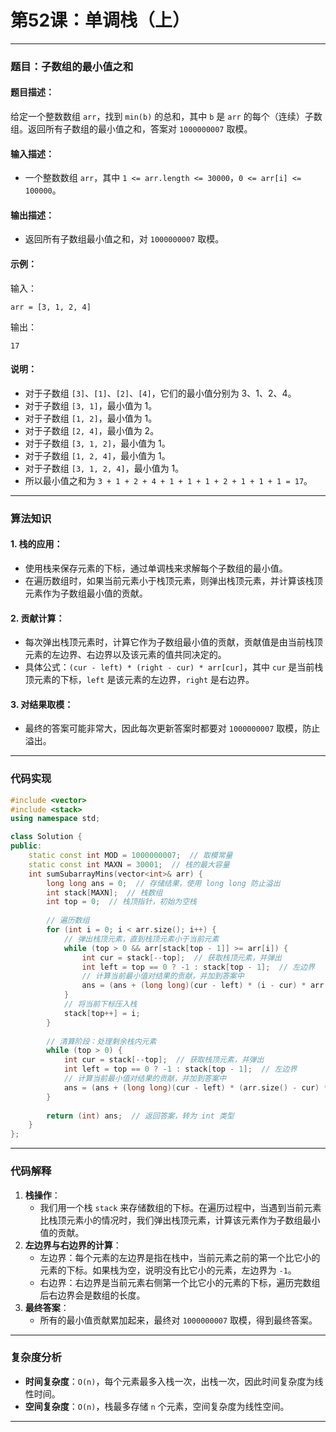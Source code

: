 # 第52课：单调栈（上）

------

### 题目：子数组的最小值之和

#### 题目描述：

给定一个整数数组 `arr`，找到 `min(b)` 的总和，其中 `b` 是 `arr` 的每个（连续）子数组。返回所有子数组的最小值之和，答案对 `1000000007` 取模。

#### 输入描述：

- 一个整数数组 `arr`，其中 `1 <= arr.length <= 30000`，`0 <= arr[i] <= 100000`。

#### 输出描述：

- 返回所有子数组最小值之和，对 `1000000007` 取模。

#### 示例：

输入：

```
arr = [3, 1, 2, 4]
```

输出：

```
17
```

#### 说明：

- 对于子数组 `[3]`、`[1]`、`[2]`、`[4]`，它们的最小值分别为 3、1、2、4。
- 对于子数组 `[3, 1]`，最小值为 1。
- 对于子数组 `[1, 2]`，最小值为 1。
- 对于子数组 `[2, 4]`，最小值为 2。
- 对于子数组 `[3, 1, 2]`，最小值为 1。
- 对于子数组 `[1, 2, 4]`，最小值为 1。
- 对于子数组 `[3, 1, 2, 4]`，最小值为 1。
- 所以最小值之和为 `3 + 1 + 2 + 4 + 1 + 1 + 1 + 2 + 1 + 1 + 1 = 17`。

------

### 算法知识

#### 1. **栈的应用**：

- 使用栈来保存元素的下标，通过单调栈来求解每个子数组的最小值。
- 在遍历数组时，如果当前元素小于栈顶元素，则弹出栈顶元素，并计算该栈顶元素作为子数组最小值的贡献。

#### 2. **贡献计算**：

- 每次弹出栈顶元素时，计算它作为子数组最小值的贡献，贡献值是由当前栈顶元素的左边界、右边界以及该元素的值共同决定的。
- 具体公式：`(cur - left) * (right - cur) * arr[cur]`，其中 `cur` 是当前栈顶元素的下标，`left` 是该元素的左边界，`right` 是右边界。

#### 3. **对结果取模**：

- 最终的答案可能非常大，因此每次更新答案时都要对 `1000000007` 取模，防止溢出。

------

### 代码实现

```cpp
#include <vector>
#include <stack>
using namespace std;

class Solution {
public:
    static const int MOD = 1000000007;  // 取模常量
    static const int MAXN = 30001;  // 栈的最大容量
    int sumSubarrayMins(vector<int>& arr) {
        long long ans = 0;  // 存储结果，使用 long long 防止溢出
        int stack[MAXN];  // 栈数组
        int top = 0;  // 栈顶指针，初始为空栈
        
        // 遍历数组
        for (int i = 0; i < arr.size(); i++) {
            // 弹出栈顶元素，直到栈顶元素小于当前元素
            while (top > 0 && arr[stack[top - 1]] >= arr[i]) {
                int cur = stack[--top];  // 获取栈顶元素，并弹出
                int left = top == 0 ? -1 : stack[top - 1];  // 左边界
                // 计算当前最小值对结果的贡献，并加到答案中
                ans = (ans + (long long)(cur - left) * (i - cur) * arr[cur]) % MOD;
            }
            // 将当前下标压入栈
            stack[top++] = i;
        }
        
        // 清算阶段：处理剩余栈内元素
        while (top > 0) {
            int cur = stack[--top];  // 获取栈顶元素，并弹出
            int left = top == 0 ? -1 : stack[top - 1];  // 左边界
            // 计算当前最小值对结果的贡献，并加到答案中
            ans = (ans + (long long)(cur - left) * (arr.size() - cur) * arr[cur]) % MOD;
        }
        
        return (int) ans;  // 返回答案，转为 int 类型
    }
};
```

------

### 代码解释

1. **栈操作**：
   - 我们用一个栈 `stack` 来存储数组的下标。在遍历过程中，当遇到当前元素比栈顶元素小的情况时，我们弹出栈顶元素，计算该元素作为子数组最小值的贡献。
2. **左边界与右边界的计算**：
   - 左边界：每个元素的左边界是指在栈中，当前元素之前的第一个比它小的元素的下标。如果栈为空，说明没有比它小的元素，左边界为 `-1`。
   - 右边界：右边界是当前元素右侧第一个比它小的元素的下标，遍历完数组后右边界会是数组的长度。
3. **最终答案**：
   - 所有的最小值贡献累加起来，最终对 `1000000007` 取模，得到最终答案。

------

### 复杂度分析

- **时间复杂度**：`O(n)`，每个元素最多入栈一次，出栈一次，因此时间复杂度为线性时间。
- **空间复杂度**：`O(n)`，栈最多存储 `n` 个元素，空间复杂度为线性空间。

------

